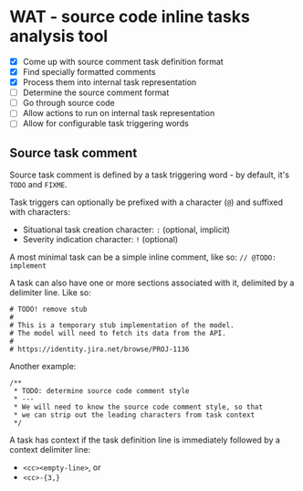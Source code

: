 WAT - source code inline tasks analysis tool
============================================

- [X] Come up with source comment task definition format
- [X] Find specially formatted comments
- [X] Process them into internal task representation
- [ ] Determine the source comment format
- [ ] Go through source code
- [ ] Allow actions to run on internal task representation
- [ ] Allow for configurable task triggering words

Source task comment
-------------------

Source task comment is defined by a task triggering word - by default, it's `TODO` and `FIXME`.

Task triggers can optionally be prefixed with a character (`@`) and suffixed with characters:

- Situational task creation character: `:` (optional, implicit)
- Severity indication character: `!` (optional)

A most minimal task can be a simple inline comment, like so: `// @TODO: implement`

A task can also have one or more sections associated with it, delimited by a delimiter line. Like so:

```
# TODO! remove stub
#
# This is a temporary stub implementation of the model.
# The model will need to fetch its data from the API.
#
# https://identity.jira.net/browse/PROJ-1136
```

Another example:

```
/**
 * TODO: determine source code comment style
 * ---
 * We will need to know the source code comment style, so that
 * we can strip out the leading characters from task context
 */
```

A task has context if the task definition line is immediately followed by a context delimiter line:

- `<cc><empty-line>`, or
- `<cc>-{3,}`
